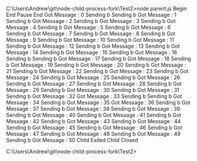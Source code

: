 C:\Users\Andrew\git\node-child-process-fork\Test2>node parent.js
Begin
End
Pause End
Got Message : 0
Sending b
Sending b
Got Message : 1
Sending b
Got Message : 2
Sending b
Got Message : 3
Sending b
Got Message : 4
Sending b
Got Message : 5
Sending b
Got Message : 6
Sending b
Got Message : 7
Sending b
Got Message : 8
Sending b
Got Message : 9
Sending b
Got Message : 10
Sending b
Got Message : 11
Sending b
Got Message : 12
Sending b
Got Message : 13
Sending b
Got Message : 14
Sending b
Got Message : 15
Sending b
Got Message : 16
Sending b
Sending b
Got Message : 17
Sending b
Got Message : 18
Sending b
Got Message : 19
Sending b
Got Message : 20
Sending b
Got Message : 21
Sending b
Got Message : 22
Sending b
Got Message : 23
Sending b
Got Message : 24
Sending b
Got Message : 25
Sending b
Got Message : 26
Sending b
Got Message : 27
Sending b
Got Message : 28
Sending b
Got Message : 29
Sending b
Got Message : 30
Sending b
Got Message : 31
Sending b
Got Message : 32
Got Message : 33
Sending b
Sending b
Got Message : 34
Sending b
Got Message : 35
Got Message : 36
Sending b
Got Message : 37
Sending b
Got Message : 38
Sending b
Got Message : 39
Sending b
Got Message : 40
Sending b
Got Message : 41
Sending b
Got Message : 42
Sending b
Got Message : 43
Sending b
Got Message : 44
Sending b
Got Message : 45
Sending b
Got Message : 46
Sending b
Got Message : 47
Sending b
Got Message : 48
Sending b
Got Message : 49
Sending b
Got Message : 50
Child Exited
Child Closed

C:\Users\Andrew\git\node-child-process-fork\Test2>